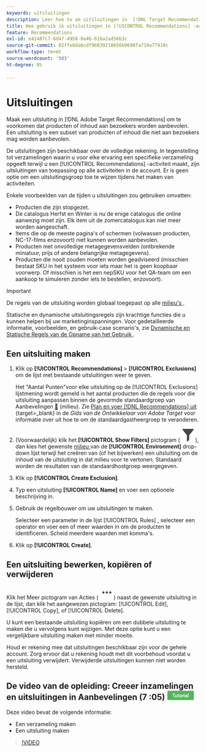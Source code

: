 ```yaml
---
keywords: uitsluitingen
description: Leer hoe te om uitsluitingen in  [!DNL Target Recommendations]  tot stand te brengen om producten of inhoud te verhinderen aan bezoekers worden geadviseerd.
title: Hoe gebruik ik uitsluitingen in [!UICONTROL Recommendations] -activiteiten?
feature: Recommendations
exl-id: e41487c7-6d47-4958-8e4b-616a2ad56b3c
source-git-commit: 02ffe8da6cdf96039218656b9690fa719a77910c
workflow-type: tm+mt
source-wordcount: '503'
ht-degree: 0%

---
```


# Uitsluitingen

Maak een uitsluiting in [!DNL Adobe Target Recommendations] om te voorkomen dat producten of inhoud aan bezoekers worden aanbevolen. Een uitsluiting is een subset van producten of inhoud die niet aan bezoekers mag worden aanbevolen.

De uitsluitingen zijn beschikbaar over de volledige rekening. In tegenstelling tot verzamelingen waarin u voor elke ervaring een specifieke verzameling opgeeft terwijl u een [!UICONTROL Recommendations] -activiteit maakt, zijn uitsluitingen van toepassing op alle activiteiten in de account. Er is geen optie om een uitsluitingsgroep toe te wijzen tijdens het maken van activiteiten.

Enkele voorbeelden van de tijden u uitsluitingen zou gebruiken omvatten:

* Producten die zijn stopgezet.
* De catalogus Herfst en Winter is nu de enige catalogus die online aanwezig moet zijn. Elk item uit de zomercatalogus kan niet meer worden aangeschaft.
* Items die op de meeste pagina&#39;s of schermen (volwassen producten, NC-17-films enzovoort) niet kunnen worden aanbevolen.
* Producten met onvolledige metagegevensvelden (ontbrekende miniatuur, prijs of andere belangrijke metagegevens).
* Producten die nooit zouden moeten worden geadviseerd (misschien bestaat SKU in het systeem voor iets maar het is geen koopbaar voorwerp. Of misschien is het een nepSKU voor het QA-team om een aankoop te simuleren zonder iets te bestellen, enzovoort).

>[!IMPORTANT]
>
>De regels van de uitsluiting worden globaal toegepast op alle [ milieu&#39;s ](/help/main/administrating-target/environments.md).
>
>Statische en dynamische uitsluitingsregels zijn krachtige functies die u kunnen helpen bij uw marketinginspanningen. Voor gedetailleerde informatie, voorbeelden, en gebruik-case scenario&#39;s, zie [ Dynamische en Statische Regels van de Opname van het Gebruik ](/help/main/c-recommendations/c-algorithms/use-dynamic-and-static-inclusion-rules.md#concept_4CB5C0FA705D4E449BD0B37B3D987F9F).

## Een uitsluiting maken

1. Klik op **[!UICONTROL Recommendations]** > **[!UICONTROL Exclusions]** om de lijst met bestaande uitsluitingen weer te geven.

   Het &quot;Aantal Punten&quot;voor elke uitsluiting op de [!UICONTROL Exclusions] lijstmening wordt gemeld is het aantal producten die de regels voor die uitsluiting aanpassen binnen de gevormde standaardgroep van Aanbevelingen [&#128279;](/help/main/administrating-target/hosts.md) (milieu). Zie [ Plan en voer  [!DNL Recommendations] uit ](https://experienceleague.adobe.com/nl/docs/target-dev/developer/recommendations){target=_blank} in de *Gids van de Ontwikkelaar van Adobe Target* voor informatie over uit hoe te om de standaardgastheergroep te veranderen.

1. (Voorwaardelijk) klik het **[!UICONTROL Show Filters]** pictogram ( ![ toon het pictogram van Filters ](/help/main/assets/icons/Filter.svg)), dan kies het gewenste [ milieu ](/help/main/administrating-target/environments.md) van de **[!UICONTROL Environment]** drop-down lijst terwijl het creëren van (of het bijwerken) een uitsluiting om de inhoud van de uitsluiting in dat milieu voor te vertonen. Standaard worden de resultaten van de standaardhostgroep weergegeven.

1. Klik op **[!UICONTROL Create Exclusion]**.

1. Typ een uitsluiting **[!UICONTROL Name]** en voer een optionele beschrijving in.

1. Gebruik de regelbouwer om uw uitsluitingen te maken.

   Selecteer een parameter in de lijst [!UICONTROL Rules] , selecteer een operator en voer een of meer waarden in om de producten te identificeren. Scheid meerdere waarden met komma&#39;s.

1. Klik op **[!UICONTROL Create]**.

<!-- ## Create an exclusion using Advanced Search

You can also create exclusions using [!UICONTROL Advanced Search] on the [Catalog Search](/help/main/c-recommendations/c-products/catalog-search.md#save-as) page ( [!UICONTROL Recommendations] > [!UICONTROL Catalog Search] > [!UICONTROL Advanced Search]). 

![Save as dialog](/help/main/c-recommendations/c-products/assets/save-as.png)

After creating a search using "id > contains," for example, you can then click [!UICONTROL Save As] > [!UICONTROL Exclusion].

>[!IMPORTANT]
>
>The [!UICONTROL Advanced Search] functionality is case-insensitive; however, products returned at the time of delivery are based on case-sensitive search. This mismatch might lead to confusion. Ensure that you consider case-sensitivity when you create exclusions based on results using the Advanced Search functionality. For example, if you perform a search for "Holiday," that initial search lists results containing "Holiday" and "holiday." If you then create an exclusion with the intent to exclude products containing "holiday," only products containing "holiday" are excluded. Products containing "Holiday" are not excluded. -->

## Een uitsluiting bewerken, kopiëren of verwijderen

Klik het Meer pictogram van Acties ( ![ Meer pictogram van Acties ](/help/main/assets/icons/MoreSmallList.svg)) naast de gewenste uitsluiting in de lijst, dan klik het aangewezen pictogram: [!UICONTROL Edit], [!UICONTROL Copy], of [!UICONTROL Delete].

U kunt een bestaande uitsluiting kopiëren om een dubbele uitsluiting te maken die u vervolgens kunt wijzigen. Met deze optie kunt u een vergelijkbare uitsluiting maken met minder moeite.

Houd er rekening mee dat uitsluitingen beschikbaar zijn voor de gehele account. Zorg ervoor dat u rekening houdt met dit voorbehoud voordat u een uitsluiting verwijdert. Verwijderde uitsluitingen kunnen niet worden hersteld.

## De video van de opleiding: Creeer inzamelingen en uitsluitingen in Aanbevelingen (7 :05) ![ badge van het Leerprogramma ](/help/main/assets/tutorial.png)

Deze video bevat de volgende informatie:

* Een verzameling maken
* Een uitsluiting maken

>[!VIDEO](https://video.tv.adobe.com/v/27689)
